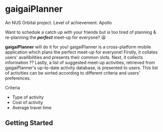 # gaigaiPlanner

An NUS Orbital project. Level of achievement: Apollo

Want to schedule a catch up with your friends but is too tired of planning & re-planning the ***perfect*** meet-up for everyone? 😫

**gaigaiPlanner** will do it for you!
gaigaiPlanner is a cross-platform mobile application which plans the perfect meet-up for everyone! Firstly, it collates users' availibilities and presents their common slots. Next, it collects information ?? Lastly, a list of suggested meet-up activities, retrieved from gaigaiPlanner's up-to-date activity database, is  presented to users. This list of activities can be sorted according to different criteria and users' preferences.

Criteria
- Type of activity
- Cost of activity
- Average travel time

## Getting Started